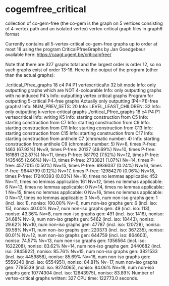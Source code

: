 # cogemfree_critical
collection of co-gem-free (the co-gem is the graph on 5 vertices consisting of 4-vertex path and an isolated vertex) vertex-critical graph files in graph6 format

Currently contains all 5-vertex-critical co-gem-free graphs up to order at most 18 using the program CriticalPfreeGraphs by Jan Goedgebeur available here: https://caagt.ugent.be/criticalpfree/

Note that there are 327 graphs total and the largest order is order 12, so no such graphs exist of order 13-18. Here is the output of the program (other than the actual graphs):


./critical_Pfree_graphs 18 c4 P4 P1 vertexcritical\n
32 bit mode
Info: only outputting graphs which are NOT 4-colourable
Info: only outputting graphs with no induced P4's
Info: outputting vertex critical graphs
Program for outputting 5-critical P4-free graphs
Actually only outputting (P4+P1)-free graphs!
Info: NUM_PREV_SETS: 20
Info: LEVEL_LEAST_CHILDREN: 32
Info: only outputting k-vertex-critical graphs
./critical_Pfree_graphs 18 c4 P4 P1 vertexcritical
Info: writing K5
Info: starting construction from C5
Info: starting construction from C7
Info: starting construction from C9
Info: starting construction from C11
Info: starting construction from C13
Info: starting construction from C15
Info: starting construction from C17
Info: starting construction from antihole C7 (chromatic number: 4)
Info: starting construction from antihole C9 (chromatic number: 5)
Nv=8, times P-free: 1463 (67.92%)
Nv=9, times P-free: 20127 (49.69%)
Nv=10, times P-free: 161881 (22.87%)
Nv=11, times P-free: 581792 (7.52%)
Nv=12, times P-free: 1435465 (2.66%)
Nv=13, times P-free: 2733821 (1.07%)
Nv=14, times P-free: 4577015 (0.50%)
Nv=15, times P-free: 6936037 (0.24%)
Nv=16, times P-free: 9644799 (0.12%)
Nv=17, times P-free: 12984270 (0.06%)
Nv=18, times P-free: 17240393 (0.03%)
Nv=10, times no lemmas applicable: 452
Nv=11, times no lemmas applicable: 161
Nv=12, times no lemmas applicable: 6
Nv=13, times no lemmas applicable: 0
Nv=14, times no lemmas applicable: 1
Nv=15, times no lemmas applicable: 0
Nv=16, times no lemmas applicable: 0
Nv=17, times no lemmas applicable: 0
Nv=5, num non-iso graphs gen: 1 (incl. iso: 1), noniso: 100.00%
Nv=6, num non-iso graphs gen: 6 (incl. iso: 15), noniso: 40.00%
Nv=7, num non-iso graphs gen: 49 (incl. iso: 113), noniso: 43.36%
Nv=8, num non-iso graphs gen: 491 (incl. iso: 1416), noniso: 34.68%
Nv=9, num non-iso graphs gen: 5462 (incl. iso: 18443), noniso: 29.62%
Nv=10, num non-iso graphs gen: 47787 (incl. iso: 120728), noniso: 39.58%
Nv=11, num non-iso graphs gen: 220373 (incl. iso: 367235), noniso: 60.01%
Nv=12, num non-iso graphs gen: 644759 (incl. iso: 864603), noniso: 74.57%
Nv=13, num non-iso graphs gen: 1356564 (incl. iso: 1622208), noniso: 83.62%
Nv=14, num non-iso graphs gen: 2440682 (incl. iso: 2845922), noniso: 85.76%
Nv=15, num non-iso graphs gen: 3821533 (incl. iso: 4459858), noniso: 85.69%
Nv=16, num non-iso graphs gen: 5559340 (incl. iso: 6554951), noniso: 84.81%
Nv=17, num non-iso graphs gen: 7795539 (incl. iso: 9274065), noniso: 84.06%
Nv=18, num non-iso graphs gen: 10774304 (incl. iso: 12843975), noniso: 83.89%
Number of vertex-critical graphs written: 327
CPU time: 122773.0 seconds.

